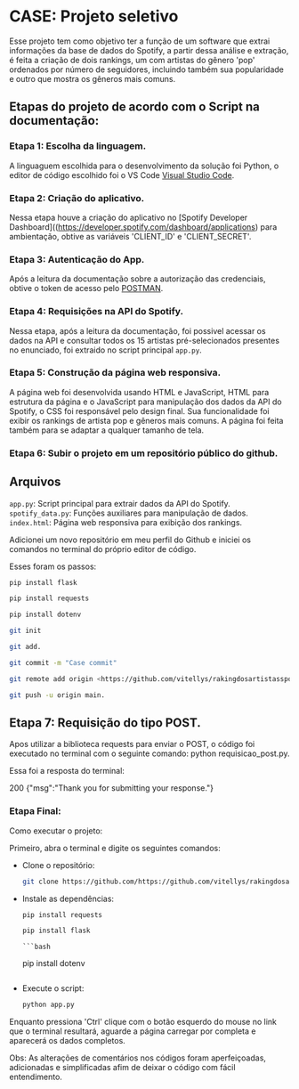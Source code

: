 # CASE: Projeto seletivo

Esse projeto tem como objetivo ter a função de um software que extrai informações da base
de dados do Spotify, a partir dessa análise e extração, é feita a criação de dois rankings, 
um com artistas do gênero 'pop' ordenados por número de seguidores, incluindo também sua 
popularidade e outro que mostra os gêneros mais comuns.

## Etapas do projeto de acordo com o Script na documentação:

### Etapa 1: Escolha da linguagem.

A linguaguem escolhida para o desenvolvimento da solução foi Python, o editor de 
código escolhido foi o VS Code [Visual Studio Code](https://code.visualstudio.com/).

### Etapa 2: Criação do aplicativo.

Nessa etapa houve a criação do aplicativo no [Spotify Developer Dashboard]((https://developer.spotify.com/dashboard/applications)
para ambientação, obtive as variáveis 'CLIENT_ID' e 'CLIENT_SECRET'.

### Etapa 3: Autenticação do App.

Após a leitura da documentação sobre a autorização das credenciais, obtive o token 
de acesso pelo [POSTMAN](https://www.postman.com/).

### Etapa 4: Requisições na API do Spotify.

Nessa etapa, após a leitura da documentação, foi possivel acessar os dados na API
e consultar todos os 15 artistas pré-selecionados presentes no enunciado, foi extraido
no script principal `app.py`. 

### Etapa 5: Construção da página web responsiva.

A página web foi desenvolvida usando HTML e JavaScript, HTML para estrutura da página
e o JavaScript para manipulação dos dados da API do Spotify, o CSS foi responsável
pelo design final. Sua funcionalidade foi exibir os rankings de artista pop e gêneros 
mais comuns. A página foi feita também para se adaptar a qualquer tamanho de tela.

### Etapa 6: Subir o projeto em um repositório público do github.

## Arquivos

`app.py`: Script principal para extrair dados da API do Spotify.
`spotify_data.py`: Funções auxiliares para manipulação de dados.
`index.html`: Página web responsiva para exibição dos rankings.


Adicionei um novo repositório em meu perfil do Github e iniciei os comandos
no terminal do próprio editor de código. 

Esses foram os passos:
```bash
pip install flask
```
```bash
pip install requests
```
```bash
pip install dotenv
```
```bash
git init
```
```bash
git add.
```
```bash
git commit -m "Case commit"
```
```bash
git remote add origin <https://github.com/vitellys/rakingdosartistasspotify>
```
```bash
git push -u origin main.
```

## Etapa 7: Requisição do tipo POST. 

Apos utilizar a biblioteca requests para enviar o POST, o código foi executado
no terminal com o seguinte comando: python requisicao_post.py.

Essa foi a resposta do terminal: 

200
{"msg":"Thank you for submitting your response."}

### Etapa Final: 

Como executar o projeto:

Primeiro, abra o terminal e digite os seguintes comandos:

- Clone o repositório:
  ```bash
  git clone https://github.com/https://github.com/vitellys/rakingdosartistasspotify.git
  ```
- Instale as dependências:
    ```bash
    pip install requests
    ```
     ```bash
    pip install flask
    ```
      ```bash
    pip install dotenv
    ```
- Execute o script:
    ```bash
    python app.py
    ```
    
Enquanto pressiona 'Ctrl' clique com o botão esquerdo do mouse no link que o terminal
resultará, aguarde a página carregar por completa e aparecerá os dados completos. 

Obs: As alterações de comentários nos códigos foram aperfeiçoadas, adicionadas e simplificadas afim de deixar o código com fácil entendimento.  
